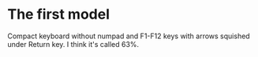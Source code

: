# The first model

Compact keyboard without numpad and F1-F12 keys with arrows squished under Return key. I think it's called 63%.